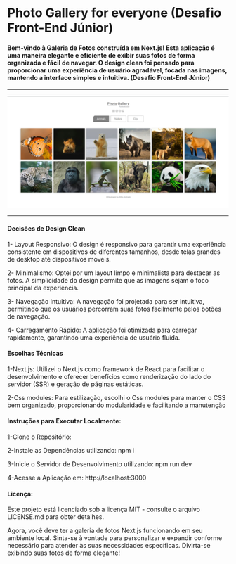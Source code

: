 <h1>Photo Gallery for everyone (Desafio Front-End Júnior)</h1>
<h4>
    Bem-vindo à Galeria de Fotos construída em Next.js! Esta aplicação é uma maneira elegante e eficiente de exibir suas fotos de forma organizada e fácil de navegar. O design clean foi pensado para proporcionar uma experiência de usuário agradável, focada nas imagens, mantendo a interface simples e intuitiva.
    (Desafio Front-End Júnior)
</h4>
<hr/>
<img src="/public/thumb.jpg">
<hr/>

<h4>Decisões de Design Clean</h4>
<p>
    1- Layout Responsivo: O design é responsivo para garantir uma experiência consistente em dispositivos de diferentes tamanhos, desde telas grandes de desktop até dispositivos móveis.
</p>
<p>
  2- Minimalismo: Optei por um layout limpo e minimalista para destacar as fotos. A simplicidade do design permite que as imagens sejam o foco principal da experiência.
</p>
<p>
  3- Navegação Intuitiva: A navegação foi projetada para ser intuitiva, permitindo que os usuários percorram suas fotos facilmente pelos botões de navegação.
</p>
<p>
  4- Carregamento Rápido: A aplicação foi otimizada para carregar rapidamente, garantindo uma experiência de usuário fluida.
</p>


<h4>Escolhas Técnicas</h4>
<p>
  1-Next.js: Utilizei o Next.js como framework de React para facilitar o desenvolvimento e oferecer benefícios como renderização do lado do servidor (SSR) e geração de páginas estáticas.
</p>
<p>
  2-Css modules: Para estilização, escolhi o Css modules para manter o CSS bem organizado, proporcionando modularidade e facilitando a manutenção
</p>

<h4>Instruções para Executar Localmente:</h4>
<p>1-Clone o Repositório:</p>
<p>2-Instale as Dependências utilizando: npm i</p>
<p>3-Inicie o Servidor de Desenvolvimento utilizando: npm run dev</p>
<p>4-Acesse a Aplicação em: http://localhost:3000</p>

<h4>Licença:</h4>
<p>Este projeto está licenciado sob a licença MIT - consulte o arquivo LICENSE.md para obter detalhes.</p>


<p>
  Agora, você deve ter a galeria de fotos Next.js funcionando em seu ambiente local. Sinta-se à vontade para personalizar e expandir conforme necessário para atender às suas necessidades específicas. Divirta-se exibindo suas fotos de forma elegante!
</p>
